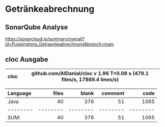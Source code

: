 # Getränkeabrechnung

## SonarQube Analyse
https://sonarcloud.io/summary/overall?id=Puggingtons_Getraenkeabrechnung&branch=main

## cloc Ausgabe

<!-- CLOC-REPORT-START -->
cloc|github.com/AlDanial/cloc v 1.96  T=0.08 s (479.1 files/s, 17869.4 lines/s)
--- | ---

Language|files|blank|comment|code
:-------|-------:|-------:|-------:|-------:
Java|40|376|51|1065
--------|--------|--------|--------|--------
SUM:|40|376|51|1065
<!-- CLOC-REPORT-END -->